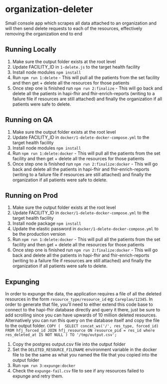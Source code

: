 # organization-deleter
Small console app which scrapes all data attached to an organization and will then send delete requests to each of the resources, effectively removing the organization end to end

## Running Locally
1. Make sure the output folder exists at the root level
2. Update FACILITY_ID in `1-delete.js` to the target health facility
3. Install node modules `npm install`
4. Run `npm run 1:delete` - This will pull all the patients from the set facility and then get + delete all the resources for those patients
5. Once step one is finished run `npm run 2:finalize` - This will go back and delete all the patients in hapi-fhir and fhir-enrich-reports (writing to a failure file if resources are still attached) and finally the organization if all patients were safe to delete.

## Running on QA
1. Make sure the output folder exists at the root level
2. Update FACILITY_ID in `docker/1-delete-docker-compose.yml` to the target health facility
3. Install node modules `npm install`
4. Run `npm run 1:delete:docker` - This will pull all the patients from the set facility and then get + delete all the resources for those patients
5. Once step one is finished run `npm run 2:finalize:docker` - This will go back and delete all the patients in hapi-fhir and fhir-enrich-reports (writing to a failure file if resources are still attached) and finally the organization if all patients were safe to delete.

## Running on Prod
1. Make sure the output folder exists at the root level
2. Update FACILITY_ID in `docker/1-delete-docker-compose.yml` to the target health facility
3. Install node package `npm install`
4. Update the elastic password in `docker/1-delete-docker-compose.yml` to be the production version
5. Run `npm run 1:delete:docker` - This will pull all the patients from the set facility and then get + delete all the resources for those patients
6. Once step one is finished run `npm run 2:finalize:docker` - This will go back and delete all the patients in hapi-fhir and fhir-enrich-reports (writing to a failure file if resources are still attached) and finally the organization if all patients were safe to delete.


## Expunging
In order to expunge the data, the application requires a file of all the deleted resources in the form `resource_type/resource_id` eg: `Careplan/12345`. In order to generate that file, you'll need to either extend this code base to connect to the hapi-fhir database directly and query it there, just be sure to add scrolling since you can have upwards of 10 million deleted resources. Alternatively you can run this query on the database itself and copy the file to the output folder. `COPY (  SELECT concat_ws('/', res_type, forced_id) FROM hfj_forced_id JOIN hfj_resource ON resource_pid = res_id where res_deleted_at IS NOT NULL ) TO '/tmp/output.csv';`
1. Copy the postgres output.csv file into the output folder
2. Set the `DELETED_RESOURCE_FILENAME` environment variable in the docker file to be the same as what you named the file that you copied into the output folder
3. Run `npm run 3:expunge:docker`
4. Check the `expunge-fail.csv` file to see if any resources failed to expunge and retry them.